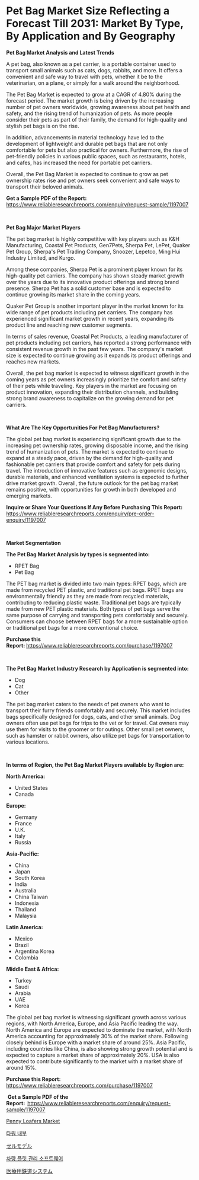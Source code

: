 <p><h1>Pet Bag Market Size Reflecting a Forecast Till 2031: Market By Type, By Application and By Geography</h1></p><p><strong>Pet Bag Market Analysis and Latest Trends</strong></p>
<p><p>A pet bag, also known as a pet carrier, is a portable container used to transport small animals such as cats, dogs, rabbits, and more. It offers a convenient and safe way to travel with pets, whether it be to the veterinarian, on a plane, or simply for a walk around the neighborhood.</p><p>The Pet Bag Market is expected to grow at a CAGR of 4.80% during the forecast period. The market growth is being driven by the increasing number of pet owners worldwide, growing awareness about pet health and safety, and the rising trend of humanization of pets. As more people consider their pets as part of their family, the demand for high-quality and stylish pet bags is on the rise.</p><p>In addition, advancements in material technology have led to the development of lightweight and durable pet bags that are not only comfortable for pets but also practical for owners. Furthermore, the rise of pet-friendly policies in various public spaces, such as restaurants, hotels, and cafes, has increased the need for portable pet carriers.</p><p>Overall, the Pet Bag Market is expected to continue to grow as pet ownership rates rise and pet owners seek convenient and safe ways to transport their beloved animals.</p></p>
<p><strong>Get a Sample PDF of the Report:&nbsp;</strong> <a href="https://www.reliableresearchreports.com/enquiry/request-sample/1197007">https://www.reliableresearchreports.com/enquiry/request-sample/1197007</a></p>
<p>&nbsp;</p>
<p><strong>Pet Bag Major Market Players</strong></p>
<p><p>The pet bag market is highly competitive with key players such as K&H Manufacturing, Coastal Pet Products, Gen7Pets, Sherpa Pet, LePet, Quaker Pet Group, Sherpa's Pet Trading Company, Snoozer, Lepetco, Ming Hui Industry Limited, and Kurgo. </p><p>Among these companies, Sherpa Pet is a prominent player known for its high-quality pet carriers. The company has shown steady market growth over the years due to its innovative product offerings and strong brand presence. Sherpa Pet has a solid customer base and is expected to continue growing its market share in the coming years.</p><p>Quaker Pet Group is another important player in the market known for its wide range of pet products including pet carriers. The company has experienced significant market growth in recent years, expanding its product line and reaching new customer segments.</p><p>In terms of sales revenue, Coastal Pet Products, a leading manufacturer of pet products including pet carriers, has reported a strong performance with consistent revenue growth in the past few years. The company's market size is expected to continue growing as it expands its product offerings and reaches new markets.</p><p>Overall, the pet bag market is expected to witness significant growth in the coming years as pet owners increasingly prioritize the comfort and safety of their pets while traveling. Key players in the market are focusing on product innovation, expanding their distribution channels, and building strong brand awareness to capitalize on the growing demand for pet carriers.</p></p>
<p>&nbsp;</p>
<p><strong>What Are The Key Opportunities For Pet Bag Manufacturers?</strong></p>
<p><p>The global pet bag market is experiencing significant growth due to the increasing pet ownership rates, growing disposable income, and the rising trend of humanization of pets. The market is expected to continue to expand at a steady pace, driven by the demand for high-quality and fashionable pet carriers that provide comfort and safety for pets during travel. The introduction of innovative features such as ergonomic designs, durable materials, and enhanced ventilation systems is expected to further drive market growth. Overall, the future outlook for the pet bag market remains positive, with opportunities for growth in both developed and emerging markets.</p></p>
<p><strong>Inquire or Share Your Questions If Any Before Purchasing This Report:</strong> <a href="https://www.reliableresearchreports.com/enquiry/pre-order-enquiry/1197007">https://www.reliableresearchreports.com/enquiry/pre-order-enquiry/1197007</a></p>
<p>&nbsp;</p>
<p><strong>Market Segmentation</strong></p>
<p><strong>The Pet Bag Market Analysis by types is segmented into:</strong></p>
<p><ul><li>RPET Bag</li><li>Pet Bag</li></ul></p>
<p><p>The PET bag market is divided into two main types: RPET bags, which are made from recycled PET plastic, and traditional pet bags. RPET bags are environmentally friendly as they are made from recycled materials, contributing to reducing plastic waste. Traditional pet bags are typically made from new PET plastic materials. Both types of pet bags serve the same purpose of carrying and transporting pets comfortably and securely. Consumers can choose between RPET bags for a more sustainable option or traditional pet bags for a more conventional choice.</p></p>
<p><strong>Purchase this Report:&nbsp;</strong><a href="https://www.reliableresearchreports.com/purchase/1197007">https://www.reliableresearchreports.com/purchase/1197007</a></p>
<p>&nbsp;</p>
<p><strong>The Pet Bag Market Industry Research by Application is segmented into:</strong></p>
<p><ul><li>Dog</li><li>Cat</li><li>Other</li></ul></p>
<p><p>The pet bag market caters to the needs of pet owners who want to transport their furry friends comfortably and securely. This market includes bags specifically designed for dogs, cats, and other small animals. Dog owners often use pet bags for trips to the vet or for travel. Cat owners may use them for visits to the groomer or for outings. Other small pet owners, such as hamster or rabbit owners, also utilize pet bags for transportation to various locations.</p></p>
<p>&nbsp;</p>
<p><strong>In terms of Region, the Pet Bag Market Players available by Region are:</strong></p>
<p>
    <p> <strong> North America: </strong>
        <ul>
            <li>United States</li>
            <li>Canada</li>
        </ul>
        </p> 
    <p> <strong> Europe: </strong>
        <ul>
            <li>Germany</li>
            <li>France</li>
            <li>U.K.</li>
            <li>Italy</li>
            <li>Russia</li>
        </ul>
        </p> 
    <p> <strong> Asia-Pacific: </strong>
        <ul>
            <li>China</li>
            <li>Japan</li>
            <li>South Korea</li>
            <li>India</li>
            <li>Australia</li>
            <li>China Taiwan</li>
            <li>Indonesia</li>
            <li>Thailand</li>
            <li>Malaysia</li>
        </ul>
        </p> 
    <p> <strong> Latin America: </strong>
        <ul>
            <li>Mexico</li>
            <li>Brazil</li>
            <li>Argentina Korea</li>
            <li>Colombia</li>
        </ul>
        </p> 
    <p> <strong> Middle East & Africa: </strong>
        <ul>
            <li>Turkey</li>
            <li>Saudi</li>
            <li>Arabia</li>
            <li>UAE</li>
            <li>Korea</li>
        </ul>
    </p>
    </p>
<p><p>The global pet bag market is witnessing significant growth across various regions, with North America, Europe, and Asia Pacific leading the way. North America and Europe are expected to dominate the market, with North America accounting for approximately 30% of the market share. Following closely behind is Europe with a market share of around 25%. Asia Pacific, including countries like China, is also showing strong growth potential and is expected to capture a market share of approximately 20%. USA is also expected to contribute significantly to the market with a market share of around 15%.</p></p>
<p><strong>Purchase this Report: </strong><a href="https://www.reliableresearchreports.com/purchase/1197007">https://www.reliableresearchreports.com/purchase/1197007</a></p>
<p>&nbsp;<strong>Get a Sample PDF of the Report:&nbsp;&nbsp;</strong><a href="https://www.reliableresearchreports.com/enquiry/request-sample/1197007">https://www.reliableresearchreports.com/enquiry/request-sample/1197007</a></p>
<p><strong></strong></p>
<p><p><a href="https://github.com/bobicer/Market-Research-Report-List-2/blob/main/penny-loafers-market.md">Penny Loafers Market</a></p><p><a href="https://medium.com/@felipegrrady654556/%ED%83%80%EC%9B%8C-%EC%9D%B4%EB%84%88%EB%84%90-%EC%8B%9C%EC%9E%A5-%EC%8B%9C%EC%9E%A5-cagr-%EC%8B%9C%EC%9E%A5-%EB%8F%99%ED%96%A5-%EB%B0%8F-%EC%84%B1%EC%9E%A5-%EC%A0%84%EB%9E%B5%EC%97%90-%EB%8C%80%ED%95%9C-%ED%86%B5%EC%B0%B0%EB%A0%A5-59c1d645eb3e">타워 내부</a></p><p><a href="https://medium.com/@abdielkilback/%E3%82%BB%E3%83%AB%E3%83%A2%E3%83%87%E3%83%AB%E5%B8%82%E5%A0%B4%E3%81%AF%E5%B8%82%E5%A0%B4%E3%82%B7%E3%82%A7%E3%82%A2-%E5%B8%82%E5%A0%B4%E5%8B%95%E5%90%91-%E5%B8%82%E5%A0%B4%E6%88%90%E9%95%B7%E3%81%AB%E9%96%A2%E3%81%99%E3%82%8B%E6%83%85%E5%A0%B1%E3%82%92%E6%8F%90%E4%BE%9B%E3%81%97%E3%81%BE%E3%81%99-d0402b16494b">セルモデル</a></p><p><a href="https://medium.com/@trevorkruvalis5678/%EC%B0%A8%EB%9F%89-%EC%9A%B4%EC%98%81-%EA%B4%80%EB%A6%AC-%EC%86%8C%ED%94%84%ED%8A%B8%EC%9B%A8%EC%96%B4-%EC%8B%9C%EC%9E%A5%EC%9D%80-%EC%8B%9C%EC%9E%A5-%EC%A0%90%EC%9C%A0%EC%9C%A8-%EC%8B%9C%EC%9E%A5-%ED%8A%B8%EB%A0%8C%EB%93%9C-%EB%B0%8F-%EC%8B%9C%EC%9E%A5-%EC%84%B1%EC%9E%A5%EC%97%90-%EB%8C%80%ED%95%9C-%EC%A0%95%EB%B3%B4%EB%A5%BC-%EC%A0%9C%EA%B3%B5%ED%95%A9%EB%8B%88%EB%8B%A4-5415217292a9">차량 플릿 관리 소프트웨어</a></p><p><a href="https://medium.com/@verniebarton2023/%E5%8C%BB%E7%99%82%E7%94%A8%E3%83%AC%E3%83%BC%E3%83%AB%E3%82%B7%E3%82%B9%E3%83%86%E3%83%A0%E3%81%AE%E5%B8%82%E5%A0%B4%E5%88%86%E6%9E%90-%E3%81%9D%E3%81%AEcagr-%E5%B8%82%E5%A0%B4%E3%82%BB%E3%82%B0%E3%83%A1%E3%83%B3%E3%83%86%E3%83%BC%E3%82%B7%E3%83%A7%E3%83%B3-%E3%81%8A%E3%82%88%E3%81%B3%E4%B8%96%E7%95%8C%E7%9A%84%E3%81%AA%E7%94%A3%E6%A5%AD%E6%A6%82%E8%A6%81-880ece40e3e5">医療用鉄道システム</a></p></p>
